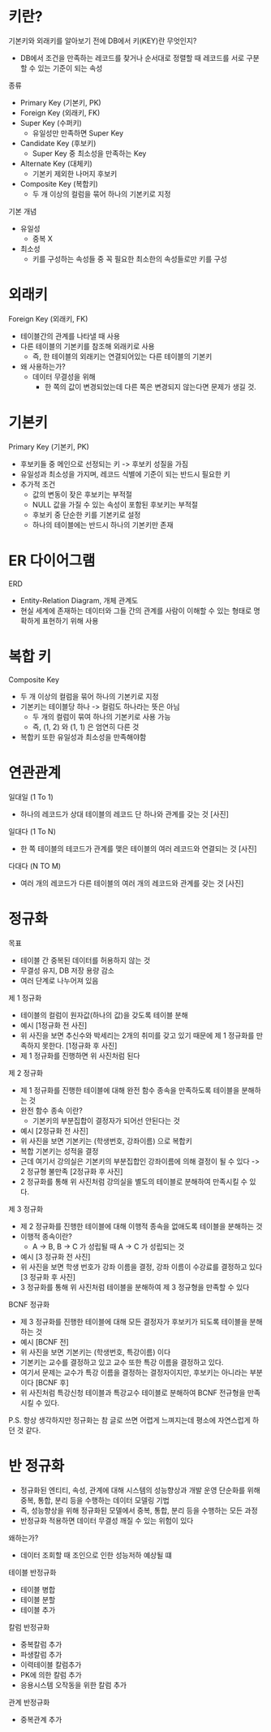 # 키란?
기본키와 외래키를 알아보기 전에 DB에서 키(KEY)란 무엇인지?
- DB에서 조건을 만족하는 레코드를 찾거나 순서대로 정렬할 때 레코드를 서로 구분할 수 있는 기준이 되는 속성

종류
- Primary Key (기본키, PK)
- Foreign Key (외래키, FK)
- Super Key (수퍼키)
  - 유일성만 만족하면 Super Key
- Candidate Key (후보키)
  - Super Key 중 최소성을 만족하는 Key
- Alternate Key (대체키)
  - 기본키 제외한 나머지 후보키
- Composite Key (복합키)
  - 두 개 이상의 컬럼을 묶어 하나의 기본키로 지정

기본 개념
- 유일성
  - 중복 X
- 최소성
  - 키를 구성하는 속성들 중 꼭 필요한 최소한의 속성들로만 키를 구성 

# 외래키
Foreign Key (외래키, FK)
- 테이블간의 관계를 나타낼 때 사용
- 다른 테이블의 기본키를 참조해 외래키로 사용
  - 즉, 한 테이블의 외래키는 연결되어있는 다른 테이블의 기본키
- 왜 사용하는가?
  - 데이터 무결성을 위해
    - 한 쪽의 값이 변경되었는데 다른 쪽은 변경되지 않는다면 문제가 생길 것.

# 기본키
Primary Key (기본키, PK)
- 후보키들 중 메인으로 선정되는 키 -> 후보키 성질을 가짐
- 유일성과 최소성을 가지며, 레코드 식별에 기준이 되는 반드시 필요한 키
- 추가적 조건
  - 값의 변동이 잦은 후보키는 부적절
  - NULL 값을 가질 수 있는 속성이 포함된 후보키는 부적절
  - 후보키 중 단순한 키를 기본키로 설정
  - 하나의 테이블에는 반드시 하나의 기본키만 존재

# ER 다이어그램
ERD
- Entity-Relation Diagram, 개체 관계도
- 현실 세계에 존재하는 데이터와 그들 간의 관계를 사람이 이해할 수 있는 형태로 명확하게 표현하기 위해 사용

# 복합 키
Composite Key
- 두 개 이상의 컬럼을 묶어 하나의 기본키로 지정
- 기본키는 테이블당 하나 -> 컬럼도 하나라는 뜻은 아님
  - 두 개의 컬럼이 묶여 하나의 기본키로 사용 가능
  - 즉, (1, 2) 와 (1, 1) 은 엄연히 다른 것
- 복합키 또한 유일성과 최소성을 만족해야함

# 연관관계
일대일 (1 To 1)
- 하나의 레코드가 상대 테이블의 레코드 단 하나와 관계를 갖는 것
[사진]

일대다 (1 To N)
- 한 쪽 테이블의 테코드가 관계를 맺은 테이블의 여러 레코드와 연결되는 것
[사진]

다대다 (N TO M)
- 여러 개의 레코드가 다른 테이블의 여러 개의 레코드와 관계를 갖는 것
[사진]

# 정규화
목표
- 테이블 간 중복된 데이터를 허용하지 않는 것
- 무결성 유지, DB 저장 용량 감소
- 여러 단계로 나누어져 있음

제 1 정규화
- 테이블의 컬럼이 원자값(하나의 값)을 갖도록 테이블 분해
- 예시
[1정규화 전 사진]
- 위 사진을 보면 추신수와 박세리는 2개의 취미를 갖고 있기 때문에 제 1 정규화를 만족하지 못한다.
[1정규화 후 사진]
- 제 1 정규화를 진행하면 위 사진처럼 된다

제 2 정규화
- 제 1 정규화를 진행한 테이블에 대해 완전 함수 종속을 만족하도록 테이블을 분해하는 것
- 완전 함수 종속 이란?
  - 기본키의 부분집합이 결정자가 되어선 안된다는 것
- 예시
[2정규화 전 사진]
- 위 사진을 보면 기본키는 (학생번호, 강좌이름) 으로 복합키
- 복합 기본키는 성적을 결정
- 근데 여기서 강의실은 기본키의 부분집합인 강좌이름에 의해 결정이 될 수 있다 -> 2 정규형 불만족
[2정규화 후 사진]
- 2 정규화를 통해 위 사진처럼 강의실을 별도의 테이블로 분해하여 만족시킬 수 있다.

제 3 정규화
- 제 2 정규화를 진행한 테이블에 대해 이행적 종속을 없애도록 테이블을 분해하는 것
- 이행적 종속이란?
  - A -> B, B -> C 가 성립될 때 A -> C 가 성립되는 것
- 예시
[3 정규화 전 사진]
- 위 사진을 보면 학생 번호가 강좌 이름을 결정, 강좌 이름이 수강료를 결정하고 있다
[3 정규화 후 사진]
- 3 정규화를 통해 위 사진처럼 테이블을 분해하여 제 3 정규형을 만족할 수 있다

BCNF 정규화
- 제 3 정규화를 진행한 테이블에 대해 모든 결정자가 후보키가 되도록 테이블을 분해하는 것
- 예시
[BCNF 전]
- 위 사진을 보면 기본키는 (학생번호, 특강이름) 이다
- 기본키는 교수를 결정하고 있고 교수 또한 특강 이름을 결정하고 있다.
- 여기서 문제는 교수가 특강 이름을 결정하는 결정자이지만, 후보키는 아니라는 부분이다
[BCNF 후]
- 위 사진처럼 특강신청 테이블과 특강교수 테이블로 분해하여 BCNF 전규형을 만족시킬 수 있다.

P.S. 항상 생각하지만 정규화는 참 글로 쓰면 어렵게 느껴지는데 평소에 자연스럽게 하던 것 같다.

# 반 정규화
- 정규화된 엔티티, 속성, 관계에 대해 시스템의 성능향상과 개발 운영 단순화를 위해 중복, 통합, 분리 등을 수행하는 데이터 모델링 기법
- 즉, 성능향상을 위해 정규화된 모델에서 중복, 통합, 분리 등을 수행하는 모든 과정
- 반정규화 적용하면 데이터 무결성 깨질 수 있는 위험이 있다

왜하는가?
- 데이터 조회할 때 조인으로 인한 성능저하 예상될 떄

테이블 반정규화
- 테이블 병합
- 테이블 분할
- 테이블 추가

칼럼 반정규화
- 중복칼럼 추가
- 파생칼럼 추가
- 이력테이블 칼럼추가
- PK에 의한 칼럼 추가
- 응용시스템 오작동을 위한 칼럼 추가

관계 반정규화
- 중복관계 추가
